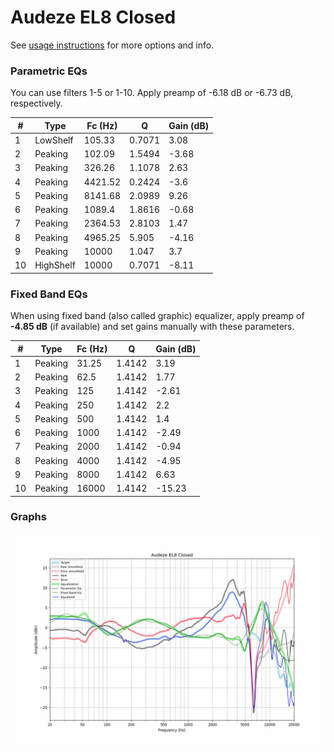 # Audeze EL8 Closed
See [usage instructions](https://github.com/jaakkopasanen/AutoEq#usage) for more options and info.

### Parametric EQs
You can use filters 1-5 or 1-10. Apply preamp of -6.18 dB or -6.73 dB, respectively.

|   # | Type      |   Fc (Hz) |      Q |   Gain (dB) |
|-----|-----------|-----------|--------|-------------|
|   1 | LowShelf  |    105.33 | 0.7071 |        3.08 |
|   2 | Peaking   |    102.09 | 1.5494 |       -3.68 |
|   3 | Peaking   |    326.26 | 1.1078 |        2.63 |
|   4 | Peaking   |   4421.52 | 0.2424 |       -3.6  |
|   5 | Peaking   |   8141.68 | 2.0989 |        9.26 |
|   6 | Peaking   |   1089.4  | 1.8616 |       -0.68 |
|   7 | Peaking   |   2364.53 | 2.8103 |        1.47 |
|   8 | Peaking   |   4965.25 | 5.905  |       -4.16 |
|   9 | Peaking   |  10000    | 1.047  |        3.7  |
|  10 | HighShelf |  10000    | 0.7071 |       -8.11 |

### Fixed Band EQs
When using fixed band (also called graphic) equalizer, apply preamp of **-4.85 dB** (if available) and set gains manually with these parameters.

|   # | Type    |   Fc (Hz) |      Q |   Gain (dB) |
|-----|---------|-----------|--------|-------------|
|   1 | Peaking |     31.25 | 1.4142 |        3.19 |
|   2 | Peaking |     62.5  | 1.4142 |        1.77 |
|   3 | Peaking |    125    | 1.4142 |       -2.61 |
|   4 | Peaking |    250    | 1.4142 |        2.2  |
|   5 | Peaking |    500    | 1.4142 |        1.4  |
|   6 | Peaking |   1000    | 1.4142 |       -2.49 |
|   7 | Peaking |   2000    | 1.4142 |       -0.94 |
|   8 | Peaking |   4000    | 1.4142 |       -4.95 |
|   9 | Peaking |   8000    | 1.4142 |        6.63 |
|  10 | Peaking |  16000    | 1.4142 |      -15.23 |

### Graphs
![](./Audeze%20EL8%20Closed.png)
